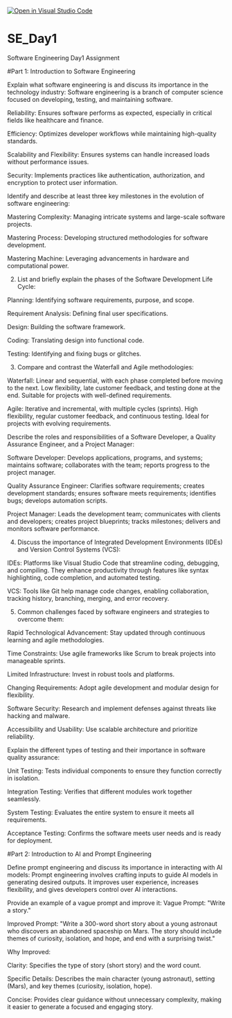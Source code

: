 [![Open in Visual Studio Code](https://classroom.github.com/assets/open-in-vscode-2e0aaae1b6195c2367325f4f02e2d04e9abb55f0b24a779b69b11b9e10269abc.svg)](https://classroom.github.com/online_ide?assignment_repo_id=18404065&assignment_repo_type=AssignmentRepo)
# SE_Day1
Software Engineering Day1 Assignment

#Part 1: Introduction to Software Engineering

Explain what software engineering is and discuss its importance in the technology industry:
Software engineering is a branch of computer science focused on developing, testing, and maintaining software.

Reliability: Ensures software performs as expected, especially in critical fields like healthcare and finance.

Efficiency: Optimizes developer workflows while maintaining high-quality standards.

Scalability and Flexibility: Ensures systems can handle increased loads without performance issues.

Security: Implements practices like authentication, authorization, and encryption to protect user information.

Identify and describe at least three key milestones in the evolution of software engineering:

Mastering Complexity: Managing intricate systems and large-scale software projects.

Mastering Process: Developing structured methodologies for software development.

Mastering Machine: Leveraging advancements in hardware and computational power.

2. List and briefly explain the phases of the Software Development Life Cycle:

Planning: Identifying software requirements, purpose, and scope.

Requirement Analysis: Defining final user specifications.

Design: Building the software framework.

Coding: Translating design into functional code.

Testing: Identifying and fixing bugs or glitches.

3. Compare and contrast the Waterfall and Agile methodologies:

Waterfall: Linear and sequential, with each phase completed before moving to the next. Low flexibility, late customer feedback, and testing done at the end. Suitable for projects with well-defined requirements.

Agile: Iterative and incremental, with multiple cycles (sprints). High flexibility, regular customer feedback, and continuous testing. Ideal for projects with evolving requirements.

Describe the roles and responsibilities of a Software Developer, a Quality Assurance Engineer, and a Project Manager:

Software Developer: Develops applications, programs, and systems; maintains software; collaborates with the team; reports progress to the project manager.

Quality Assurance Engineer: Clarifies software requirements; creates development standards; ensures software meets requirements; identifies bugs; develops automation scripts.

Project Manager: Leads the development team; communicates with clients and developers; creates project blueprints; tracks milestones; delivers and monitors software performance.

4. Discuss the importance of Integrated Development Environments (IDEs) and Version Control Systems (VCS):

IDEs: Platforms like Visual Studio Code that streamline coding, debugging, and compiling. They enhance productivity through features like syntax highlighting, code completion, and automated testing.

VCS: Tools like Git help manage code changes, enabling collaboration, tracking history, branching, merging, and error recovery.

5. Common challenges faced by software engineers and strategies to overcome them:

Rapid Technological Advancement: Stay updated through continuous learning and agile methodologies.

Time Constraints: Use agile frameworks like Scrum to break projects into manageable sprints.

Limited Infrastructure: Invest in robust tools and platforms.

Changing Requirements: Adopt agile development and modular design for flexibility.

Software Security: Research and implement defenses against threats like hacking and malware.

Accessibility and Usability: Use scalable architecture and prioritize reliability.

Explain the different types of testing and their importance in software quality assurance:

Unit Testing: Tests individual components to ensure they function correctly in isolation.

Integration Testing: Verifies that different modules work together seamlessly.

System Testing: Evaluates the entire system to ensure it meets all requirements.

Acceptance Testing: Confirms the software meets user needs and is ready for deployment.

#Part 2: Introduction to AI and Prompt Engineering

Define prompt engineering and discuss its importance in interacting with AI models:
Prompt engineering involves crafting inputs to guide AI models in generating desired outputs. It improves user experience, increases flexibility, and gives developers control over AI interactions.

Provide an example of a vague prompt and improve it:
Vague Prompt:
"Write a story."

Improved Prompt:
"Write a 300-word short story about a young astronaut who discovers an abandoned spaceship on Mars. The story should include themes of curiosity, isolation, and hope, and end with a surprising twist."

Why Improved:

Clarity: Specifies the type of story (short story) and the word count.

Specific Details: Describes the main character (young astronaut), setting (Mars), and key themes (curiosity, isolation, hope).

Concise: Provides clear guidance without unnecessary complexity, making it easier to generate a focused and engaging story.
